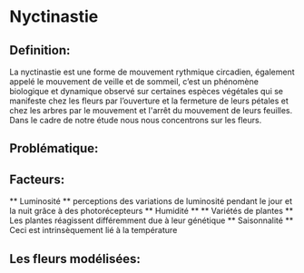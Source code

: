 # Nyctinastie
## Definition: 
La nyctinastie est une forme de mouvement rythmique circadien, également appelé le mouvement de veille et de sommeil, c’est un phénomène biologique et dynamique observé sur certaines espèces végétales qui se manifeste chez les fleurs par l’ouverture et la fermeture de leurs pétales et chez les arbres par le mouvement et l'arrêt du mouvement de leurs feuilles. 
Dans le cadre de notre étude nous nous concentrons sur les fleurs.

## Problématique:

## Facteurs: 
  ** Luminosité ** perceptions des variations de luminosité pendant le jour et la nuit grâce à des photorécepteurs
  ** Humidité **
  ** Variétés de plantes ** Les plantes réagissent différemment due à leur génétique
  ** Saisonnalité ** Ceci est intrinsèquement lié à la température


## Les fleurs modélisées:
